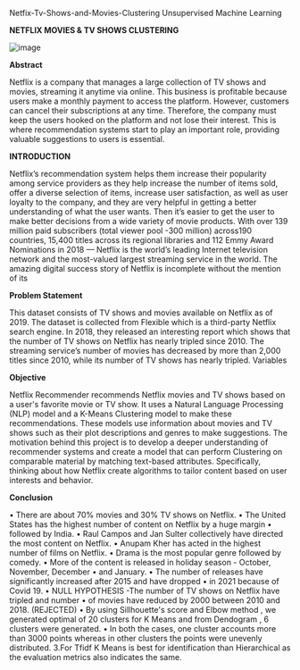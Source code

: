  Netfix-Tv-Shows-and-Movies-Clustering
Unsupervised Machine Learning

**NETFLIX MOVIES & TV SHOWS
CLUSTERING**

![image](https://user-images.githubusercontent.com/91868265/168471534-7092072d-aa13-4153-8367-fbfd2a41d5a2.png)


**Abstract**

Netflix is a company that manages a large collection of TV shows and movies, streaming it anytime via online.
This business is profitable because users make a monthly payment to access the platform. However, customers
can cancel their subscriptions at any time. Therefore, the company must keep the users hooked on the platform
and not lose their interest. This is where recommendation systems start to play an important role, providing
valuable suggestions to users is essential.

**INTRODUCTION**

Netflix’s recommendation system helps them increase their popularity among service providers as they help
increase the number of items sold, offer a diverse selection of items, increase user satisfaction, as well as user
loyalty to the company, and they are very helpful in getting a better understanding of what the user wants.
Then it’s easier to get the user to make better decisions from a wide variety of movie products. With over 139
million paid subscribers (total viewer pool -300 million) across190 countries, 15,400 titles across its regional
libraries and 112 Emmy Award Nominations in 2018 — Netflix is the world’s leading Internet television
network and the most-valued largest streaming service in the world. The amazing digital success story of
Netflix is incomplete without the mention of its

**Problem Statement**

This dataset consists of TV shows and movies available on Netflix as of 2019. The dataset is collected from
Flexible which is a third-party Netflix search engine.
In 2018, they released an interesting report which shows that the number of TV shows on Netflix has nearly
tripled since 2010. The streaming service’s number of movies has decreased by more than 2,000 titles since
2010, while its number of TV shows has nearly tripled.
Variables


**Objective**

Netflix Recommender recommends Netflix movies and TV shows based on a user's favorite movie or TV
show. It uses a Natural Language Processing (NLP) model and a K-Means Clustering model to make these
recommendations. These models use information about movies and TV shows such as their plot descriptions
and genres to make suggestions. The motivation behind this project is to develop a deeper understanding of
recommender systems and create a model that can perform Clustering on comparable material by matching
text-based attributes. Specifically, thinking about how Netflix create algorithms to tailor content based on user
interests and behavior.

**Conclusion**

• There are about 70% movies and 30% TV shows on Netflix.
• The United States has the highest number of content on Netflix by a huge margin
• followed by India.
• Raul Campos and Jan Sulter collectively have directed the most content on Netflix.
• Anupam Kher has acted in the highest number of films on Netflix.
• Drama is the most popular genre followed by comedy.
• More of the content is released in holiday season - October, November, December
• and January.
• The number of releases have significantly increased after 2015 and have dropped
• in 2021 because of Covid 19.
• NULL HYPOTHESIS -The number of TV shows on Netflix have tripled and number
• of movies have reduced by 2000 between 2010 and 2018. (REJECTED)
• By using Sillhouette's score and Elbow method , we generated optimal of 20 clusters
for K Means and from Dendogram , 6 clusters were generated.
• In both the cases, one cluster accounts more than 3000 points whereas in other
clusters the points were unevenly distributed. 3.For Tfidf K Means is best for
identification than Hierarchical as the evaluation metrics also indicates the same.
